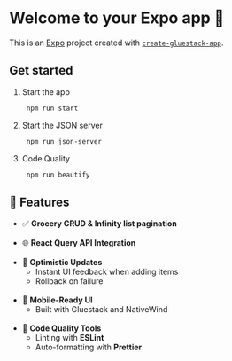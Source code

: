# Welcome to your Expo app 👋

This is an [Expo](https://expo.dev) project created with [`create-gluestack-app`](https://www.npmjs.com/package/create-gluestack).

## Get started

1. Start the app

   ```bash
    npm run start
   ```

2. Start the JSON server

   ```bash
    npm run json-server
   ```

3. Code Quality

   ```bash
    npm run beautify
   ```

## 🚀 Features

- ✅ **Grocery CRUD & Infinity list pagination**
  <br><br>
- 🌐 **React Query API Integration**
  <br><br>
- 🔄 **Optimistic Updates**
  - Instant UI feedback when adding items
  - Rollback on failure
    <br><br>
- 📱 **Mobile-Ready UI**
  - Built with Gluestack and NativeWind
    <br><br>
- 🧹 **Code Quality Tools**
  - Linting with **ESLint**
  - Auto-formatting with **Prettier**
